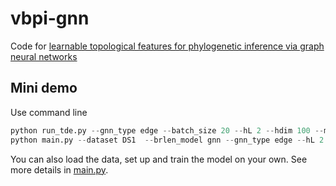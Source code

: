 # vbpi-gnn
Code for [learnable topological features for phylogenetic inference via graph neural networks](https://openreview.net/forum?id=hVVUY7p64WL)


## Mini demo

Use command line
```python
python run_tde.py --gnn_type edge --batch_size 20 --hL 2 --hdim 100 --maxIter 200000
python main.py --dataset DS1  --brlen_model gnn --gnn_type edge --hL 2 --hdim 100 --maxIter 400000 --empFreq --psp

```
You can also load the data, set up and train the model on your own. See more details in [main.py](https://github.com/zcrabbit/vbpi-gnn/blob/main/main.py).
